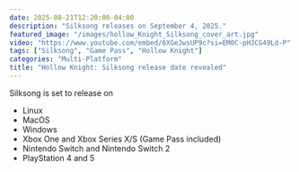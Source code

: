 ```yaml
---
date: 2025-08-21T12:20:00-04:00
description: "Silksong releases on September 4, 2025."
featured_image: "/images/hollow_Knight_Silksong_cover_art.jpg"
video: "https://www.youtube.com/embed/6XGeJwsUP9c?si=EM0C-pHJCG49Ld-P"
tags: ["Silksong", "Game Pass", "Hollow Knight"]
categories: "Multi-Platform"
title: "Hollow Knight: Silksong release date revealed"
---
```

Silksong is set to release on
- Linux
- MacOS
- Windows
- Xbox One and Xbox Series X/S (Game Pass included)
- Nintendo Switch and Nintendo Switch 2
- PlayStation 4 and 5
